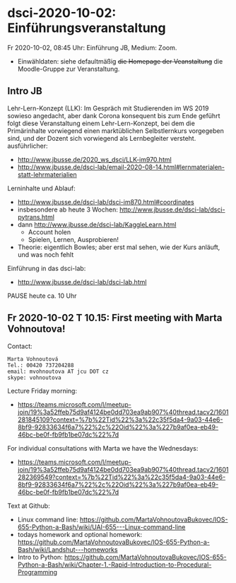 # dsci-2020-10-02: Einführungsveranstaltung

Fr 2020-10-02, 08:45 Uhr: Einführung JB, Medium: Zoom.

* Einwähldaten: siehe defaultmäßig <s>die Homepage der Veanstaltung</s> die Moodle-Gruppe zur Veranstaltung.
   
## Intro JB


Lehr-Lern-Konzept (LLK):  Im Gespräch mit Studierenden im WS 2019 sowieso angedacht, aber dank Corona konsequent bis zum Ende geführt folgt diese Veranstaltung einem Lehr-Lern-Konzept, bei dem die Primärinhalte vorwiegend einen marktüblichen Selbstlernkurs vorgegeben sind, und der Dozent sich vorwiegend als Lernbegleiter versteht. ausführlicher:
* <http://www.jbusse.de/2020_ws_dsci/LLK-im970.html>
* <http://www.jbusse.de/dsci-lab/email-2020-08-14.html#lernmaterialen-statt-lehrmaterialien>

Lerninhalte und Ablauf:
* <http://www.jbusse.de/dsci-lab/dsci-im870.html#coordinates>
* insbesondere ab heute 3 Wochen: <http://www.jbusse.de/dsci-lab/dsci-pytrans.html>
* dann <http://www.jbusse.de/dsci-lab/KaggleLearn.html>
   * Account holen
   * Spielen, Lernen, Ausprobieren!
* Theorie: eigentlich Bowles; aber erst mal sehen, wie der Kurs anläuft, und was noch fehlt

Einführung in das dsci-lab:
* <http://www.jbusse.de/dsci-lab/dsci-lab.html>

PAUSE heute ca. 10 Uhr


## Fr 2020-10-02 T 10.15: First meeting with Marta Vohnoutova!

Contact:

    Marta Vohnoutová
    Tel.: 00420 737204288
    email: mvohnoutova AT jcu DOT cz
    skype: vohnoutova


Lecture Friday morning:
*   <https://teams.microsoft.com/l/meetup-join/19%3a52ffeb75d9af4124be0dd703ea9ab907%40thread.tacv2/1601281845109?context=%7b%22Tid%22%3a%22c35f5da4-9a03-44e6-8bf9-92833634f6a7%22%2c%22Oid%22%3a%227b9af0ea-eb49-46bc-be0f-fb9fb1be07dc%22%7d>
    
For individual consultations with Marta we have the Wednesdays:
 * <https://teams.microsoft.com/l/meetup-join/19%3a52ffeb75d9af4124be0dd703ea9ab907%40thread.tacv2/1601282369549?context=%7b%22Tid%22%3a%22c35f5da4-9a03-44e6-8bf9-92833634f6a7%22%2c%22Oid%22%3a%227b9af0ea-eb49-46bc-be0f-fb9fb1be07dc%22%7d>

Text at Github:

* Linux command line: <https://github.com/MartaVohnoutovaBukovec/IOS-655-Python-a-Bash/wiki/UAI-655---Linux-command-line>
* todays homework and optional homework: <https://github.com/MartaVohnoutovaBukovec/IOS-655-Python-a-Bash/wiki/Landshut---homeworks>
* Intro to Python: <https://github.com/MartaVohnoutovaBukovec/IOS-655-Python-a-Bash/wiki/Chapter-1.-Rapid-Introduction-to-Procedural-Programming>

 




